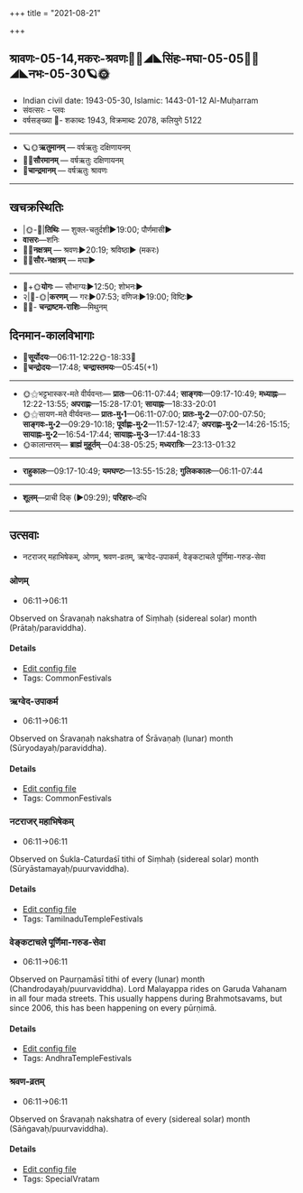 +++
title = "2021-08-21"

+++
## श्रावणः-05-14,मकरः-श्रवणः🌛🌌◢◣सिंहः-मघा-05-05🌌🌞◢◣नभः-05-30🪐🌞
- Indian civil date: 1943-05-30, Islamic: 1443-01-12 Al-Muḥarram
- संवत्सरः - प्लवः
- वर्षसङ्ख्या 🌛- शकाब्दः 1943, विक्रमाब्दः 2078, कलियुगे 5122
___________________
- 🪐🌞**ऋतुमानम्** — वर्षऋतुः दक्षिणायनम्
- 🌌🌞**सौरमानम्** — वर्षऋतुः दक्षिणायनम्
- 🌛**चान्द्रमानम्** — वर्षऋतुः श्रावणः
___________________


## खचक्रस्थितिः
- |🌞-🌛|**तिथिः** — शुक्ल-चतुर्दशी►19:00; पौर्णमासी►  
- **वासरः**—शनिः  
- 🌌🌛**नक्षत्रम्** — श्रवणः►20:19; श्रविष्ठा► (मकरः)  
- 🌌🌞**सौर-नक्षत्रम्** — मघा►  
___________________
- 🌛+🌞**योगः** — सौभाग्यः►12:50; शोभनः►  
- २|🌛-🌞|**करणम्** — गरः►07:53; वणिजः►19:00; विष्टिः►  
- 🌌🌛- **चन्द्राष्टम-राशिः**—मिथुनम्  


## दिनमान-कालविभागाः
- 🌅**सूर्योदयः**—06:11-12:22🌞️-18:33🌇  
- 🌛**चन्द्रोदयः**—17:48; **चन्द्रास्तमयः**—05:45(+1)  
___________________
- 🌞⚝भट्टभास्कर-मते वीर्यवन्तः— **प्रातः**—06:11-07:44; **साङ्गवः**—09:17-10:49; **मध्याह्नः**—12:22-13:55; **अपराह्णः**—15:28-17:01; **सायाह्नः**—18:33-20:01  
- 🌞⚝सायण-मते वीर्यवन्तः— **प्रातः-मु॰1**—06:11-07:00; **प्रातः-मु॰2**—07:00-07:50; **साङ्गवः-मु॰2**—09:29-10:18; **पूर्वाह्णः-मु॰2**—11:57-12:47; **अपराह्णः-मु॰2**—14:26-15:15; **सायाह्नः-मु॰2**—16:54-17:44; **सायाह्नः-मु॰3**—17:44-18:33  
- 🌞कालान्तरम्— **ब्राह्मं मुहूर्तम्**—04:38-05:25; **मध्यरात्रिः**—23:13-01:32  
___________________
- **राहुकालः**—09:17-10:49; **यमघण्टः**—13:55-15:28; **गुलिककालः**—06:11-07:44  
___________________
- **शूलम्**—प्राची दिक् (►09:29); **परिहारः**–दधि  
___________________

## उत्सवाः
- नटराजर् महाभिषेकम्, ओणम्, श्रवण-व्रतम्, ऋग्वेद-उपाकर्म, वेङ्कटाचले पूर्णिमा-गरुड-सेवा
### ओणम्
- 06:11→06:11

Observed on Śravaṇaḥ nakshatra of Siṃhaḥ (sidereal solar) month (Prātaḥ/paraviddha). 

#### Details
- [Edit config file](https://github.com/jyotisham/adyatithi/tree/master/tamil/sidereal_solar_month/nakshatra/05/22/ONam.toml)
- Tags: CommonFestivals


### ऋग्वेद-उपाकर्म
- 06:11→06:11

Observed on Śravaṇaḥ nakshatra of Śrāvaṇaḥ (lunar) month (Sūryodayaḥ/paraviddha). 

#### Details
- [Edit config file](https://github.com/jyotisham/adyatithi/tree/master/gRhya/general/lunar_month/nakshatra/05/22/RgvEda-upAkarma.toml)
- Tags: CommonFestivals


### नटराजर् महाभिषेकम्
- 06:11→06:11

Observed on Śukla-Caturdaśī tithi of Siṃhaḥ (sidereal solar) month (Sūryāstamayaḥ/puurvaviddha). 

#### Details
- [Edit config file](https://github.com/jyotisham/adyatithi/tree/master/temples/Tamil/sidereal_solar_month/tithi/05/14/naTarAjar%20mahAbhiSEkam~2.toml)
- Tags: TamilnaduTempleFestivals


### वेङ्कटाचले पूर्णिमा-गरुड-सेवा
- 06:11→06:11

Observed on Paurṇamāsī tithi of every (lunar) month (Chandrodayaḥ/puurvaviddha). Lord Malayappa rides on Garuda Vahanam in all four mada streets. This usually happens during Brahmotsavams, but since 2006, this has been happening on every pūrṇimā.

#### Details
- [Edit config file](https://github.com/jyotisham/adyatithi/tree/master/temples/venkaTAchala/lunar_month/tithi/00/15/vEGkaTAcalE%20pUrNimA~garuDa-sEvA.toml)
- Tags: AndhraTempleFestivals


### श्रवण-व्रतम्
- 06:11→06:11

Observed on Śravaṇaḥ nakshatra of every (sidereal solar) month (Sāṅgavaḥ/puurvaviddha). 

#### Details
- [Edit config file](https://github.com/jyotisham/adyatithi/tree/master/general/sidereal_solar_month/nakshatra/00/22/zravaNa-vratam.toml)
- Tags: SpecialVratam


